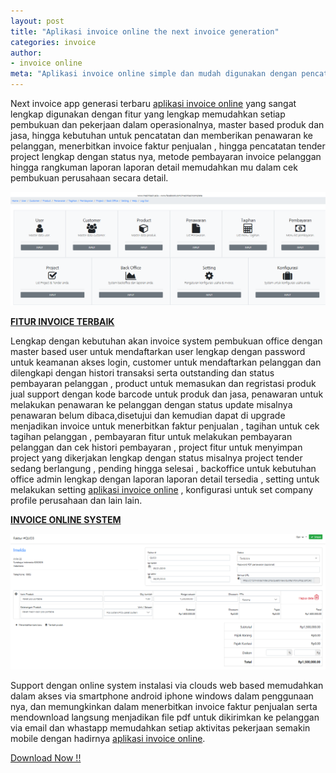 ```yaml
---
layout: post
title: "Aplikasi invoice online the next invoice generation"
categories: invoice
author:
- invoice online
meta: "Aplikasi invoice online simple dan mudah digunakan dengan pencatatn tender project lengkap laporan pembukuan"
---
```

Next invoice app generasi terbaru [aplikasi invoice online](/invoice/2020/03/27/next.html) yang sangat lengkap digunakan dengan fitur yang lengkap memudahkan setiap pembukuan dan pekerjaan dalam operasionalnya, master based produk dan jasa, hingga kebutuhan untuk pencatatan dan memberikan penawaran ke pelanggan, menerbitkan invoice faktur penjualan , hingga pencatatan tender project lengkap dengan status nya, metode pembayaran invoice pelanggan hingga rangkuman laporan laporan detail memudahkan mu dalam cek pembukuan perusahaan secara detail.

  ![pembuatan website](/assets/img/invoicepenjualan.png)

**[FITUR INVOICE TERBAIK](/invoice/2020/03/27/next.html)**

Lengkap dengan kebutuhan akan invoice system pembukuan office dengan master based user untuk mendaftarkan user lengkap dengan password untuk keamanan akses login, customer untuk mendaftarkan pelanggan dan dilengkapi dengan histori transaksi serta outstanding dan status pembayaran pelanggan , product untuk memasukan dan regristasi produk jual support dengan kode barcode untuk produk dan jasa, penawaran untuk melakukan penawaran ke pelanggan dengan status update misalnya penawaran belum dibaca,disetujui dan kemudian dapat di upgrade menjadikan invoice untuk menerbitkan faktur penjualan , tagihan untuk cek tagihan pelanggan , pembayaran fitur untuk melakukan pembayaran pelanggan dan cek histori pembayaran , project fitur untuk menyimpan project yang dikerjakan lengkap dengan status misalnya project tender sedang berlangung , pending hingga selesai , backoffice untuk kebutuhan office admin lengkap dengan laporan laporan detail tersedia , setting untuk melakukan setting [aplikasi invoice online](/invoice/2020/03/27/next.html) , konfigurasi untuk set company profile perusahaan dan lain lain.


**[INVOICE ONLINE SYSTEM](/invoice/2020/03/27/next.html)**

 ![invoice online](/assets/img/invoicepenjualan7.png)

Support dengan online system instalasi via clouds web based memudahkan dalam akses via smartphone android iphone windows dalam penggunaan nya, dan memungkinkan dalam menerbitkan invoice faktur penjualan serta mendownload langsung menjadikan file pdf untuk dikirimkan ke pelanggan via email dan whastapp memudahkan setiap aktivitas pekerjaan semakin mobile dengan hadirnya [aplikasi invoice online](/invoice/2020/03/27/next.html).

 [Download Now !!](https://mesinkasir.github.io/e-catalog/next%20invoice%20online%20generation.pdf)